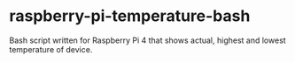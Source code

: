 # raspberry-pi-temperature-bash
Bash script written for Raspberry Pi 4 that shows actual, highest and lowest temperature of device.
